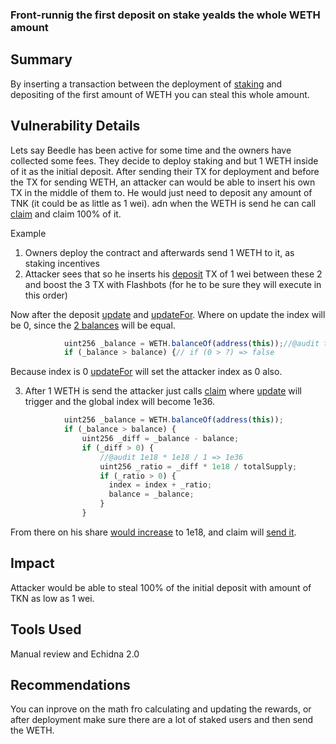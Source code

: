 ### Front-runnig the first deposit on stake yealds the whole WETH amount

## Summary
By inserting a transaction between the deployment of [staking](https://github.com/Cyfrin/2023-07-beedle/blob/main/src/Staking.sol#L88) and depositing of the first amount of  WETH you can steal this whole amount.

## Vulnerability Details
Lets say Beedle has been active for some time and the owners have collected some fees. They decide to deploy staking and but 1 WETH inside of it as the initial deposit. After sending their TX for deployment and before the TX for sending WETH, an attacker can would be able to insert his own TX
in the middle of them to. He would just need to deposit any amount of TNK (it could be as little as 1 wei). adn when the WETH is send he can call [claim](https://github.com/Cyfrin/2023-07-beedle/blob/main/src/Staking.sol#L53-L58) and claim 100% of it.

Example
1. Owners deploy the contract and afterwards send 1 WETH to it, as staking incentives
2. Attacker sees that so he inserts his [deposit](https://github.com/Cyfrin/2023-07-beedle/blob/main/src/Staking.sol#L38-L42) TX of 1 wei between these 2 and boost the 3 TX with Flashbots (for he to be sure they will execute in this order) 

Now after the deposit [update](https://github.com/Cyfrin/2023-07-beedle/blob/main/src/Staking.sol#L61-L76) and [updateFor](https://github.com/Cyfrin/2023-07-beedle/blob/main/src/Staking.sol#L80-L94). Where on update the index will be 0, since the [2 balances](https://github.com/Cyfrin/2023-07-beedle/blob/main/src/Staking.sol#L65) will be equal.
```jsx
            uint256 _balance = WETH.balanceOf(address(this));//@audit this is 0
            if (_balance > balance) {// if (0 > ?) => false
``` 
Because index is 0 [updateFor](https://github.com/Cyfrin/2023-07-beedle/blob/main/src/Staking.sol#L92) will set the attacker index as 0 also.

3. After 1 WETH is send the attacker just calls [claim](https://github.com/Cyfrin/2023-07-beedle/blob/main/src/Staking.sol#L53-L58) where [update](https://github.com/Cyfrin/2023-07-beedle/blob/main/src/Staking.sol#L66-L73) will trigger and the global index will become 1e36.

```jsx
            uint256 _balance = WETH.balanceOf(address(this));
            if (_balance > balance) {
                uint256 _diff = _balance - balance;
                if (_diff > 0) {
                    //@audit 1e18 * 1e18 / 1 => 1e36
                    uint256 _ratio = _diff * 1e18 / totalSupply; 
                    if (_ratio > 0) {
                      index = index + _ratio;
                      balance = _balance;
                    }
                }
```
From there on his share [would increase](https://github.com/Cyfrin/2023-07-beedle/blob/main/src/Staking.sol#L88-L89) to 1e18, and claim will [send it](https://github.com/Cyfrin/2023-07-beedle/blob/main/src/Staking.sol#L55).

## Impact
Attacker would be able to steal 100% of the initial deposit with amount of TKN as low as 1 wei.

## Tools Used
Manual review and Echidna 2.0

## Recommendations
You can inprove on the math fro calculating and updating the rewards, or after deployment make sure there are a lot of staked users and then send the WETH. 